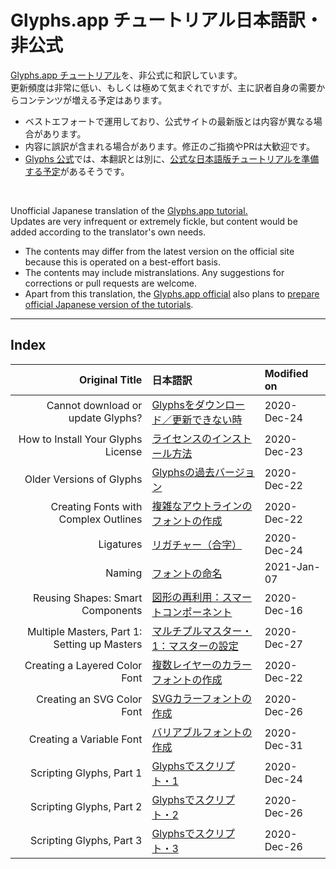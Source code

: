# Glyphs.app チュートリアル日本語訳・非公式

[Glyphs.app チュートリアル](https://glyphsapp.com/learn)を、非公式に和訳しています。  
更新頻度は非常に低い、もしくは極めて気まぐれですが、主に訳者自身の需要からコンテンツが増える予定はあります。

* ベストエフォートで運用しており、公式サイトの最新版とは内容が異なる場合があります。
* 内容に誤訳が含まれる場合があります。修正のご指摘やPRは大歓迎です。
* [Glyphs 公式](https://glyphsapp.com)では、本翻訳とは別に、[公式な日本語版チュートリアルを準備する予定](https://forum.glyphsapp.com/t/permission-to-publish-some-japanese-translations-of-the-tutorials/16439/5)があるそうです。

<br />

Unofficial Japanese translation of the [Glyphs.app tutorial.](https://glyphsapp.com/learn)  
Updates are very infrequent or extremely fickle, but content would be added according to the translator's own needs.

* The contents may differ from the latest version on the official site because this is operated on a best-effort basis.
* The contents may include mistranslations. Any suggestions for corrections or pull requests are welcome.
* Apart from this translation, the [Glyphs.app official](https://glyphsapp.com) also plans to [prepare official Japanese version of the tutorials](https://forum.glyphsapp.com/t/permission-to-publish-some-japanese-translations-of-the-tutorials/16439/5).

******

## Index

|                               Original Title | 日本語訳                                                                                    | Modified on |
|---------------------------------------------:|:--------------------------------------------------------------------------------------------|:------------|
|            Cannot download or update Glyphs? | [Glyphsをダウンロード／更新できない時](/MDs/cannot-download-or-update-glyphs.md)            | 2020-Dec-24 |
|           How to Install Your Glyphs License | [ライセンスのインストール方法](/MDs/how-to-install-your-glyphs-license.md)                  | 2020-Dec-23 |
|                     Older Versions of Glyphs | [Glyphsの過去バージョン](/MDs/older-versions-of-glyphs.md)                                  | 2020-Dec-22 |
|         Creating Fonts with Complex Outlines | [複雑なアウトラインのフォントの作成](/MDs/creating-fonts-with-complex-outlines.md)          | 2020-Dec-22 |
|                                    Ligatures | [リガチャー（合字）](/MDs/ligatures.md)                                                     | 2020-Dec-24 |
|                                       Naming | [フォントの命名](/MDs/naming.md)                                                            | 2021-Jan-07 |
|             Reusing Shapes: Smart Components | [図形の再利用：スマートコンポーネント](/MDs/smart-components.md)                            | 2020-Dec-16 |
| Multiple Masters, Part 1: Setting up Masters | [マルチプルマスター・1：マスターの設定](/MDs/multiple-masters-part-1-setting-up-masters.md) | 2020-Dec-27 |
|                Creating a Layered Color Font | [複数レイヤーのカラーフォントの作成](/MDs/creating-a-layered-color-font.md)                 | 2020-Dec-22 |
|                   Creating an SVG Color Font | [SVGカラーフォントの作成](/MDs/creating-an-svg-color-font.md)                               | 2020-Dec-26 |
|                     Creating a Variable Font | [バリアブルフォントの作成](/MDs/creating-a-variable-font.md)                                | 2020-Dec-31 |
|                     Scripting Glyphs, Part 1 | [Glyphsでスクリプト・1](/MDs/scripting-glyphs-part-1.md)                                    | 2020-Dec-24 |
|                     Scripting Glyphs, Part 2 | [Glyphsでスクリプト・2](/MDs/scripting-glyphs-part-2.md)                                    | 2020-Dec-26 |
|                     Scripting Glyphs, Part 3 | [Glyphsでスクリプト・3](/MDs/scripting-glyphs-part-3.md)                                    | 2020-Dec-26 |

